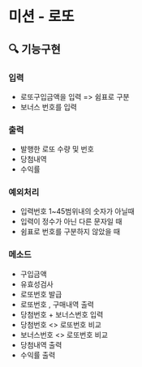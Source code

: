 # 미션 - 로또

## 🔍 기능구현

### 입력

- 로또구입금액을 입력 => 쉼표로 구분
- 보너스 번호를 입력

### 출력

- 발행한 로또 수량 및 번호
- 당첨내역
- 수익률

### 예외처리

- 입력번호 1~45범위내의 숫자가 아닐때
- 입력이 정수가 아닌 다른 문자일 때
- 쉼표로 번호를 구분하지 않았을 때

### 메소드

- 구입금액
- 유효성검사
- 로또번호 발급
- 로또번호 , 구매내역 출력
- 당첨번호 + 보너스번호 입력
- 당첨번호 <> 로또번호 비교
- 보너스번호 <> 로또번호 비교
- 당첨내역 출력
- 수익률 출력
